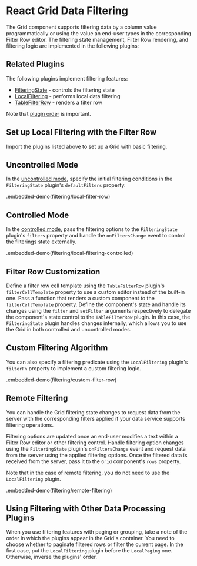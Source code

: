 # React Grid Data Filtering

The Grid component supports filtering data by a column value programmatically or using the value an end-user types in the corresponding Filter Row editor. The filtering state management, Filter Row rendering, and filtering logic are implemented in the following plugins:

## Related Plugins

The following plugins implement filtering features:
- [FilteringState](../reference/filtering-state.md) - controls the filtering state
- [LocalFiltering](../reference/local-filtering.md) - performs local data filtering
- [TableFilterRow](../reference/table-filter-row.md) - renders a filter row

Note that [plugin order](./plugin-overview.md#plugin-order) is important.

## Set up Local Filtering with the Filter Row

Import the plugins listed above to set up a Grid with basic filtering.

## Uncontrolled Mode

In the [uncontrolled mode](controlled-and-uncontrolled-modes.md), specify the initial filtering conditions in the `FilteringState` plugin's `defaultFilters` property.

.embedded-demo(filtering/local-filter-row)

## Controlled Mode

In the [controlled mode](controlled-and-uncontrolled-modes.md), pass the filtering options to the `FilteringState` plugin's `filters` property and handle the `onFiltersChange` event to control the filterings state externally.

.embedded-demo(filtering/local-filtering-controlled)

## Filter Row Customization

Define a filter row cell template using the `TableFilterRow` plugin's `filterCellTemplate` property to use a custom editor instead of the built-in one. Pass a function that renders a custom component to the `filterCellTemplate` property. Define the component's state and handle its changes using the `filter` and `setFilter` arguments respectively to delegate the component's state control to the `TableFilterRow` plugin. In this case, the `FilteringState` plugin handles changes internally, which allows you to use the Grid in both controlled and uncontrolled modes.

## Custom Filtering Algorithm

You can also specify a filtering predicate using the `LocalFiltering` plugin's `filterFn` property to implement a custom filtering logic.

.embedded-demo(filtering/custom-filter-row)

## Remote Filtering

You can handle the Grid filtering state changes to request data from the server with the corresponding filters applied if your data service supports filtering operations.

Filtering options are updated once an end-user modifies a text within a Filter Row editor or other filtering control. Handle filtering option changes using the `FilteringState` plugin's `onFiltersChange` event and request data from the server using the applied filtering options. Once the filtered data is received from the server, pass it to the `Grid` component's `rows` property.

Note that in the case of remote filtering, you do not need to use the `LocalFiltering` plugin.

.embedded-demo(filtering/remote-filtering)

## Using Filtering with Other Data Processing Plugins

When you use filtering features with paging or grouping, take a note of the order in which the plugins appear in the Grid's container. You need to choose whether to paginate filtered rows or filter the current page. In the first case, put the `LocalFiltering` plugin before the `LocalPaging` one. Otherwise, inverse the plugins' order.

